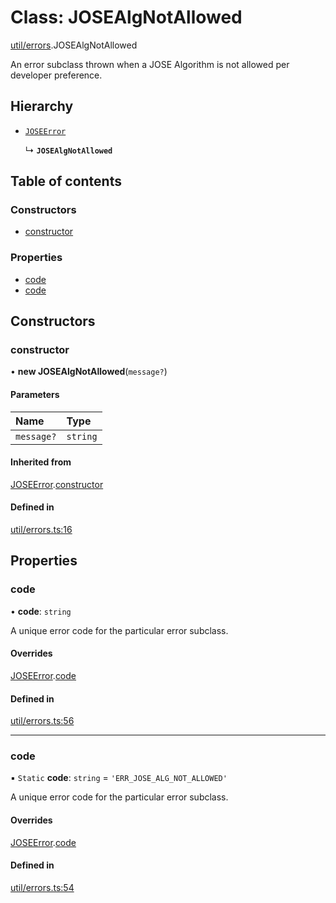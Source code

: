 # Class: JOSEAlgNotAllowed

[util/errors](../modules/util_errors.md).JOSEAlgNotAllowed

An error subclass thrown when a JOSE Algorithm is not allowed per developer preference.

## Hierarchy

- [`JOSEError`](util_errors.JOSEError.md)

  ↳ **`JOSEAlgNotAllowed`**

## Table of contents

### Constructors

- [constructor](util_errors.JOSEAlgNotAllowed.md#constructor)

### Properties

- [code](util_errors.JOSEAlgNotAllowed.md#code)
- [code](util_errors.JOSEAlgNotAllowed.md#code)

## Constructors

### constructor

• **new JOSEAlgNotAllowed**(`message?`)

#### Parameters

| Name | Type |
| :------ | :------ |
| `message?` | `string` |

#### Inherited from

[JOSEError](util_errors.JOSEError.md).[constructor](util_errors.JOSEError.md#constructor)

#### Defined in

[util/errors.ts:16](https://github.com/panva/jose/blob/v3.15.3/src/util/errors.ts#L16)

## Properties

### code

• **code**: `string`

A unique error code for the particular error subclass.

#### Overrides

[JOSEError](util_errors.JOSEError.md).[code](util_errors.JOSEError.md#code)

#### Defined in

[util/errors.ts:56](https://github.com/panva/jose/blob/v3.15.3/src/util/errors.ts#L56)

___

### code

▪ `Static` **code**: `string` = `'ERR_JOSE_ALG_NOT_ALLOWED'`

A unique error code for the particular error subclass.

#### Overrides

[JOSEError](util_errors.JOSEError.md).[code](util_errors.JOSEError.md#code)

#### Defined in

[util/errors.ts:54](https://github.com/panva/jose/blob/v3.15.3/src/util/errors.ts#L54)
